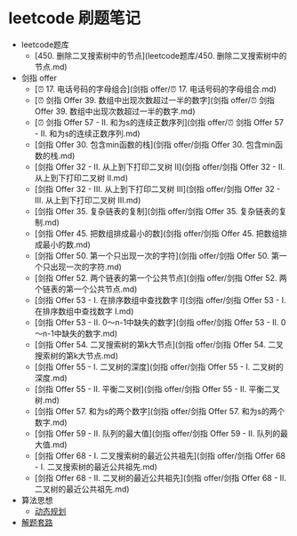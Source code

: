 # leetcode 刷题笔记

- leetcode题库
  * [450. 删除二叉搜索树中的节点](leetcode题库/450. 删除二叉搜索树中的节点.md)
- 剑指 offer
  * [⏰ 17. 电话号码的字母组合](剑指 offer/⏰ 17. 电话号码的字母组合.md)
  * [⏰ 剑指 Offer 39. 数组中出现次数超过一半的数字](剑指 offer/⏰ 剑指 Offer 39. 数组中出现次数超过一半的数字.md)
  * [⏰ 剑指 Offer 57 - II. 和为s的连续正数序列](剑指 offer/⏰ 剑指 Offer 57 - II. 和为s的连续正数序列.md)
  * [剑指 Offer 30. 包含min函数的栈](剑指 offer/剑指 Offer 30. 包含min函数的栈.md)
  * [剑指 Offer 32 - II. 从上到下打印二叉树 II](剑指 offer/剑指 Offer 32 - II. 从上到下打印二叉树 II.md)
  * [剑指 Offer 32 - III. 从上到下打印二叉树 III](剑指 offer/剑指 Offer 32 - III. 从上到下打印二叉树 III.md)
  * [剑指 Offer 35. 复杂链表的复制](剑指 offer/剑指 Offer 35. 复杂链表的复制.md)
  * [剑指 Offer 45. 把数组排成最小的数](剑指 offer/剑指 Offer 45. 把数组排成最小的数.md)
  * [剑指 Offer 50. 第一个只出现一次的字符](剑指 offer/剑指 Offer 50. 第一个只出现一次的字符.md)
  * [剑指 Offer 52. 两个链表的第一个公共节点](剑指 offer/剑指 Offer 52. 两个链表的第一个公共节点.md)
  * [剑指 Offer 53 - I. 在排序数组中查找数字 I](剑指 offer/剑指 Offer 53 - I. 在排序数组中查找数字 I.md)
  * [剑指 Offer 53 - II. 0～n-1中缺失的数字](剑指 offer/剑指 Offer 53 - II. 0～n-1中缺失的数字.md)
  * [剑指 Offer 54. 二叉搜索树的第k大节点](剑指 offer/剑指 Offer 54. 二叉搜索树的第k大节点.md)
  * [剑指 Offer 55 - I. 二叉树的深度](剑指 offer/剑指 Offer 55 - I. 二叉树的深度.md)
  * [剑指 Offer 55 - II. 平衡二叉树](剑指 offer/剑指 Offer 55 - II. 平衡二叉树.md)
  * [剑指 Offer 57. 和为s的两个数字](剑指 offer/剑指 Offer 57. 和为s的两个数字.md)
  * [剑指 Offer 59 - II. 队列的最大值](剑指 offer/剑指 Offer 59 - II. 队列的最大值.md)
  * [剑指 Offer 68 - I. 二叉搜索树的最近公共祖先](剑指 offer/剑指 Offer 68 - I. 二叉搜索树的最近公共祖先.md)
  * [剑指 Offer 68 - II. 二叉树的最近公共祖先](剑指 offer/剑指 Offer 68 - II. 二叉树的最近公共祖先.md)
- 算法思想
  * [动态规划](算法思想/动态规划.md)
- [解题套路](解题套路/解题套路.md)
